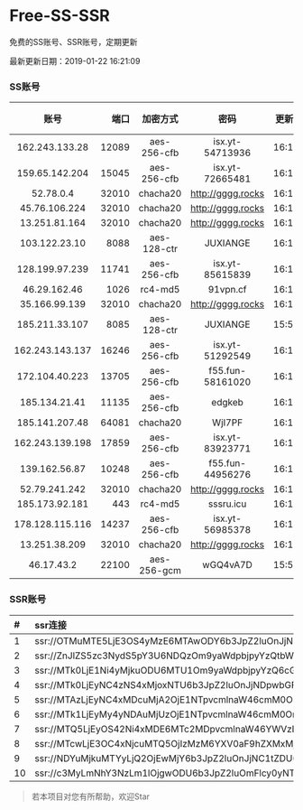 # Free-SS-SSR

免费的SS账号、SSR账号，定期更新

最新更新日期：2019-01-22 16:21:09 

### SS账号

|账号|端口|加密方式|密码|更新时间|国家|
|:-----:|-----:|:----:|:----:|:----:|:----:|
|162.243.133.28|12089|aes-256-cfb|isx.yt-54713936|16:17:04|US|
|159.65.142.204|15045|aes-256-cfb|isx.yt-72665481|16:17:05|SG|
|52.78.0.4|32010|chacha20|http://gggg.rocks|16:17:13|KR|
|45.76.106.224|32010|chacha20|http://gggg.rocks|16:17:13|JP|
|13.251.81.164|32010|chacha20|http://gggg.rocks|16:17:25|SG|
|103.122.23.10|8088|aes-128-ctr|JUXIANGE|16:17:09|US|
|128.199.97.239|11741|aes-256-cfb|isx.yt-85615839|16:17:05|SG|
|46.29.162.46|1026|rc4-md5|91vpn.cf|16:17:17|RU|
|35.166.99.139|32010|chacha20|http://gggg.rocks|16:17:13|US|
|185.211.33.107|8085|aes-128-ctr|JUXIANGE|15:57:11|US|
|162.243.143.137|16246|aes-256-cfb|isx.yt-51292549|16:17:03|US|
|172.104.40.223|13705|aes-256-cfb|f55.fun-58161020|16:17:05|SG|
|185.134.21.41|11135|aes-256-cfb|edgkeb|16:17:14|GB|
|185.141.207.48|64081|chacha20|WjI7PF|16:17:15|GB|
|162.243.139.198|17859|aes-256-cfb|isx.yt-83923771|16:17:04|US|
|139.162.56.87|10248|aes-256-cfb|f55.fun-44956276|16:17:05|SG|
|52.79.241.242|32010|chacha20|http://gggg.rocks|16:17:14|KR|
|185.173.92.181|443|rc4-md5|sssru.icu|16:17:35|RU|
|178.128.115.116|14237|aes-256-cfb|isx.yt-56985378|16:17:05|SG|
|13.251.38.209|32010|chacha20|http://gggg.rocks|16:17:06|SG|
|46.17.43.2|22100|aes-256-gcm|wGQ4vA7D|15:57:14|RU|


### SSR账号

|#|ssr连接|
|:-----|:-----|
|1|ssr://OTMuMTE5LjE3OS4yMzE6MTAwODY6b3JpZ2luOnJjNC1tZDUtNjpwbGFpbjpiV2xzZFhoby8_b2Jmc3BhcmFtPTVweTY1Wnk2NXJXTDZLLUVPbWgwZEhBNkx5OTBMbU51TDBWb1pHMVVlR1UmcHJvdG9wYXJhbT1NVERsaFlNeGRPYXpxT1dHakRwb2RIUndPaTh2ZEM1amJpOVNaVVZSV25oeiZyZW1hcmtzPVUxTlNWRTlQVEY5T2IyUmxPdWU5bC1tcHJPV3d2T1M2bWlBJmdyb3VwPVYxZFhMbE5UVWxOVVQwOU1Ma05QVFE|
|2|ssr://ZnJlZS5zc3NydS5pY3U6NDQzOm9yaWdpbjpyYzQtbWQ1Omh0dHBfc2ltcGxlOmMzTnpjblV1YVdOMS8_cmVtYXJrcz1VMU5TVkU5UFRGOU9iMlJsT3VTX2hPZTlsLWFXcnlBJmdyb3VwPVYxZFhMbE5UVWxOVVQwOU1Ma05QVFE|
|3|ssr://MTk0LjE1Ni4yMjkuODU6MTU1Om9yaWdpbjpyYzQ6cGxhaW46Ykc1amJnLz9yZW1hcmtzPVUxTlNWRTlQVEY5T2IyUmxPdVctdC1XYnZTQSZncm91cD1WMWRYTGxOVFVsTlVUMDlNTGtOUFRR|
|4|ssr://MTk0LjEyNC4zNS4xMjoxNTU6b3JpZ2luOnJjNDpwbGFpbjpiRzVqYmcvP3JlbWFya3M9VTFOU1ZFOVBURjlPYjJSbE91ZVJudVdqcXlBJmdyb3VwPVYxZFhMbE5UVWxOVVQwOU1Ma05QVFE|
|5|ssr://MTAzLjEyNC4xMDcuMjA2OjE1NTpvcmlnaW46cmM0OnBsYWluOmJHNWpiZy8_cmVtYXJrcz1VMU5TVkU5UFRGOU9iMlJsT3VTNm11V2txdVdjc09XTXVpQSZncm91cD1WMWRYTGxOVFVsTlVUMDlNTGtOUFRR|
|6|ssr://MTk1LjEyMy4yNDAuMjUzOjE1NTpvcmlnaW46cmM0OnBsYWluOmJHNWpiZy8_cmVtYXJrcz1VMU5TVkU5UFRGOU9iMlJsT3VTNWpPV0ZpLVdGc0NBJmdyb3VwPVYxZFhMbE5UVWxOVVQwOU1Ma05QVFE|
|7|ssr://MTQ5LjEyOS42Ni4xMDE6MTc2MDpvcmlnaW46YWVzLTI1Ni1jZmI6cGxhaW46TVRJek5EVS8_cmVtYXJrcz1VMU5TVkU5UFRGOU9iMlJsT3VlLWp1V2J2U0EmZ3JvdXA9VjFkWExsTlRVbE5VVDA5TUxrTlBUUQ|
|8|ssr://MTcwLjE3OC4xNjcuMTQ5OjIzMzM6YXV0aF9hZXMxMjhfbWQ1OmFlcy0xMjgtY3RyOnBsYWluOlpHOTFZaTVwYncvP3JlbWFya3M9VTFOU1ZFOVBURjlPYjJSbE91ZS1qdVdidlNEbGlxRGxpS25ucG9fbHNMemt1cHJsdDU3bXRKdm1uWW5ubjdaVGFHRnlhM1JsWTJqbWxiRG1qYTdrdUszbHY0TSZncm91cD1WMWRYTGxOVFVsTlVUMDlNTGtOUFRR|
|9|ssr://NDYuMjkuMTYyLjQ2OjEwMjY6b3JpZ2luOnJjNC1tZDU6cGxhaW46T1RGMmNHNHVZMlkvP3JlbWFya3M9VTFOU1ZFOVBURjlPYjJSbE91U19oT2U5bC1hV3J5QSZncm91cD1WMWRYTGxOVFVsTlVUMDlNTGtOUFRR|
|10|ssr://c3MyLmNhY3NzLm1lOjgwODU6b3JpZ2luOmFlcy0yNTYtY2ZiOnBsYWluOk5EY3hOVEEyTXpVMk9BLz9yZW1hcmtzPVUxTlNWRTlQVEY5T2IyUmxPdVNfaE9lOWwtYVdyeUEmZ3JvdXA9VjFkWExsTlRVbE5VVDA5TUxrTlBUUQ|


> 若本项目对您有所帮助，欢迎Star